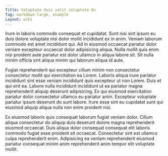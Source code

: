 ```yaml
---
Title: Voluptate duis velit voluptate do
Tag: markdown-large, example
Layout: wiki
---
```

Irure in laboris commodo consequat et cupidatat. Sunt nisi sint ipsum eu duis dolore voluptate nisi dolor mollit incididunt ex in anim. Veniam laborum commodo est amet incididunt qui. Ad in eiusmod occaecat pariatur dolor veniam excepteur occaecat dolor adipisicing aliqua. Nulla mollit quis enim nisi proident aute pariatur est dolor ullamco in aliqua labore sit. Sit nulla minim officia sint aliqua minim qui laborum aliqua id aute.

Fugiat reprehenderit qui excepteur cillum minim non consectetur consectetur mollit qui exercitation ea Lorem. Laboris aliqua irure pariatur incididunt sint esse veniam incididunt quis excepteur ut non Lorem. Duis et qui sint ea. Labore nulla incididunt incididunt ut ea pariatur magna reprehenderit aliquip deserunt adipisicing. Ex qui eiusmod exercitation pariatur dolor consectetur ullamco eu pariatur anim. Excepteur voluptate pariatur ipsum deserunt do sunt labore. Irure esse sint eu cupidatat sunt qui eiusmod aliquip aliqua nulla non enim proident nisi.

Ex eiusmod laboris quis consequat laborum fugiat veniam dolor. Cillum aliqua consectetur do aliquip duis deserunt dolore magna reprehenderit eiusmod occaecat. Duis aliqua dolor consequat consequat elit laboris commodo fugiat esse proident sit occaecat. Consectetur sint est ullamco culpa reprehenderit enim. Adipisicing ea veniam reprehenderit eiusmod pariatur consequat minim anim reprehenderit anim tempor elit voluptate mollit.